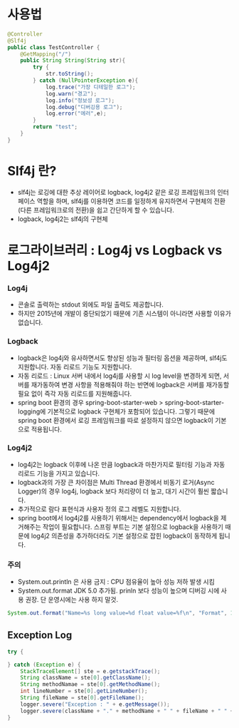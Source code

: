 # 사용법
```java
@Controller
@Slf4j
public class TestController {
    @GetMapping("/")
    public String String(String str){
        try {
            str.toString();
        } catch (NullPointerException e){
            log.trace("가장 디테일한 로그");
            log.warn("경고");
            log.info("정보성 로그");
            log.debug("디버깅용 로그");
            log.error("에러",e);
        }
        return "test";
    }
}
```

# Slf4j 란?
- slf4j는 로깅에 대한 추상 레이어로 logback, log4j2 같은 로깅 프레임워크의 인터페이스 역할을 하며, slf4j를 이용하면 코드를 일정하게 유지하면서 구현체의 전환 (다른 프레임워크로의 전환)을 쉽고 간단하게 할 수 있습니다.
- logback, log4j2는 slf4j의 구현체

# 로그라이브러리 : Log4j vs Logback vs Log4j2

### Log4j 
- 콘솔로 출력하는 stdout 외에도 파일 출력도 제공합니다. 
- 하지만 2015년에 개발이 중단되었기 때문에 기존 시스템이 아니라면 사용할 이유가 없습니다.

### Logback
- logback은 log4j와 유사하면서도 향상된 성능과 필터링 옵션을 제공하며, slf4j도 지원합니다. 자동 리로드 기능도 지원합니다.
-  자동 리로드 : Linux 서버 내에서 log4j를 사용할 시 log level을 변경하게 되면, 서버를 재가동하여 변경 사항을 적용해줘야 하는 반면에 logback은 서버를 재가동할 필요 없이 즉각 자동 리로드를 지원해줍니다.
-  spring boot 환경의 경우 spring-boot-starter-web > spring-boot-starter-logging에 기본적으로 logback 구현체가 포함되어 있습니다. 그렇기 때문에 spring boot 환경에서 로깅 프레임워크를 따로 설정하지 않으면 logback이 기본으로 적용됩니다.

### Log4j2
- log4j2는 logback 이후에 나온 만큼 logback과 마찬가지로 필터링 기능과 자동 리로드 기능을 가지고 있습니다.
- logback과의 가장 큰 차이점은 Multi Thread 환경에서 비동기 로거(Async Logger)의 경우 log4j, logback 보다 처리량이 더 높고, 대기 시간이 훨씬 짧습니다. 
- 추가적으로 람다 표현식과 사용자 정의 로그 레벨도 지원합니다.
- spring boot에서 log4j2를 사용하기 위해서는 dependency에서 logback을 제거해주는 작업이 필요합니다. 스프링 부트는 기본 설정으로 logback을 사용하기 때문에 log4j2 의존성을 추가하더라도 기본 설정으로 잡힌 logback이 동작하게 됩니다.


### 주의
- System.out.println 은 사용 금지 : CPU 점유율이 높아 성능 저하 발생 시킴
- System.out.format JDK 5.0 추가됨. prinln 보다 성능이 높으며 디버깅 시에 사용 권장. 단 운영시에는 사용 하지 말것.
```java
System.out.format("Name=%s long value=%d float value=%f\n", "Format", 1, 2.2); // C 프린트 방식과 비슷
```

## Exception Log
```java
try {

} catch (Exception e) {
    StackTraceElement[] ste = e.getstackTrace();
    String className = ste[0].getClassName();
    String methodNamae = ste[0].getMethodName();
    int lineNumber = ste[0].getLineNumber();
    String fileName = ste[0].getFileName();
    logger.severe("Exception : " + e.getMessage());
    logger.severe(className + "." + methodName + " " + fileName + " " + lineNumber + "line");
}
```
